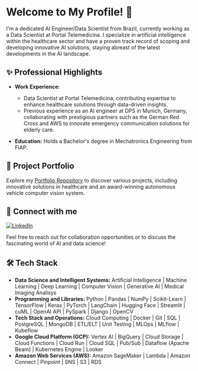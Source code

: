# Welcome to My Profile! 👋

I'm a dedicated AI Engineer/Data Scientist from Brazil, currently working as a Data Scientist at Portal Telemedicina. I specialize in artificial intelligence within the healthcare sector and have a proven track record of scoping and developing innovative AI solutions, staying abreast of the latest developments in the AI landscape.

## ✨ Professional Highlights

- **Work Experience:** 
  - Data Scientist at Portal Telemedicina, contributing expertise to enhance healthcare solutions through data-driven insights.
  - Previous experience as an AI engineer at DPS in Munich, Germany, collaborating with prestigious partners such as the German Red Cross and AWS to innovate emergency communication solutions for elderly care.

- **Education:** Holds a Bachelor's degree in Mechatronics Engineering from FIAP.

## 🚀 Project Portfolio

Explore my [Portfolio Repository](https://github.com/olucasferreira/Portfolio) to discover various projects, including innovative solutions in healthcare and an award-winning autonomous vehicle computer vision system.

## 🔗 Connect with me
[![LinkedIn](https://img.shields.io/badge/linkedin-%230077B5.svg?style=for-the-badge&logo=linkedin&logoColor=white)](https://www.linkedin.com/in/lucas-ferreira-de-oliveira/)

Feel free to reach out for collaboration opportunities or to discuss the fascinating world of AI and data science!

## 🛠️ Tech Stack
- **Data Science and Intelligent Systems:** Artificial Intelligence | Machine Learning | Deep Learning | Computer Vision | Generative AI | Medical Imaging Analisys
- **Programming and Libraries:** Python | Pandas | NumPy | Scikit-Learn | TensorFlow | Keras | PyTorch | LangChain | Hugging Face | Streamlit | cuML | 
OpenAI API | PySpark | Django | OpenCV
- **Tech Stack and Operations:** Cloud Computing | Docker | Git | SQL | PostgreSQL | MongoDB | ETL/ELT | Unit Testing | MLOps | MLflow | Kubeflow
- **​​Google Cloud Platform (GCP):** Vertex AI | BigQuery | Cloud Storage | Cloud Functions | Cloud Run | Cloud SQL | Pub/Sub | Dataflow (Apache Beam) | Kubernetes Engine | Looker
- **Amazon Web Services (AWS):** Amazon SageMaker | Lambda | Amazon Connect | Pinpoint | SNS | S3 | RDS
